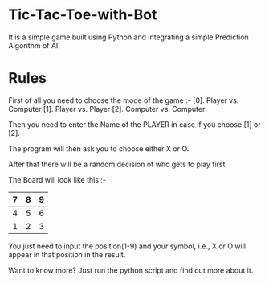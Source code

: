 # Tic-Tac-Toe-with-Bot

It is a simple game built using Python and integrating a simple Prediction Algorithm of AI.


# Rules

First of all you need to choose the mode of the game :-
[0]. Player vs. Computer
[1]. Player vs. Player
[2]. Computer vs. Computer

Then you need to enter the Name of the PLAYER in case if you choose [1] or [2].

The program will then ask you to choose either X or O.

After that there will be a random decision of who gets to play first.

The Board will look like this :-

| 7 | 8 | 9 |
|---|---|---|
| 4 | 5 | 6 |
| 1 | 2 | 3 |

You just need to input the position(1-9) and your symbol, i.e., X or O will appear in that position in the result.

Want to know more? Just run the python script and find out more about it.
